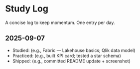 # Study Log

A concise log to keep momentum. One entry per day.

## 2025-09-07
- Studied: (e.g., Fabric — Lakehouse basics; Qlik data model)
- Practiced: (e.g., built KPI card; tested a star schema)
- Shipped: (e.g., committed README update + screenshot)
